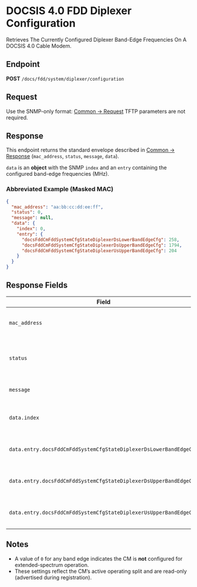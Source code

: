 # DOCSIS 4.0 FDD Diplexer Configuration

Retrieves The Currently Configured Diplexer Band-Edge Frequencies On A DOCSIS 4.0 Cable Modem.

## Endpoint

**POST** `/docs/fdd/system/diplexer/configuration`

## Request

Use the SNMP-only format: [Common → Request](../../../common/request.md)
TFTP parameters are not required.

## Response

This endpoint returns the standard envelope described in [Common → Response](../../../common/response.md) (`mac_address`, `status`, `message`, `data`).

`data` is an **object** with the SNMP `index` and an `entry` containing the configured band-edge frequencies (MHz).

### Abbreviated Example (Masked MAC)

```json
{
  "mac_address": "aa:bb:cc:dd:ee:ff",
  "status": 0,
  "message": null,
  "data": {
    "index": 0,
    "entry": {
      "docsFddCmFddSystemCfgStateDiplexerDsLowerBandEdgeCfg": 258,
      "docsFddCmFddSystemCfgStateDiplexerDsUpperBandEdgeCfg": 1794,
      "docsFddCmFddSystemCfgStateDiplexerUsUpperBandEdgeCfg": 204
    }
  }
}
```

## Response Fields

| Field                                                             | Type       | Units | Description                                           |
| ----------------------------------------------------------------- | ---------- | ----- | ----------------------------------------------------- |
| `mac_address`                                                     | string     | —     | MAC address of the queried device.                    |
| `status`                                                          | int        | —     | Operation status (`0` = success; non-zero = failure). |
| `message`                                                         | string     | —     | Optional result message.                              |
| `data.index`                                                      | int        | —     | SNMP table index for the configuration row.           |
| `data.entry.docsFddCmFddSystemCfgStateDiplexerDsLowerBandEdgeCfg` | Unsigned32 | MHz   | Downstream **lower** band edge (TLV 5.79).            |
| `data.entry.docsFddCmFddSystemCfgStateDiplexerDsUpperBandEdgeCfg` | Unsigned32 | MHz   | Downstream **upper** band edge (TLV 5.80).            |
| `data.entry.docsFddCmFddSystemCfgStateDiplexerUsUpperBandEdgeCfg` | Unsigned32 | MHz   | Upstream **upper** band edge (TLV 5.81).              |

## Notes

* A value of `0` for any band edge indicates the CM is **not** configured for extended-spectrum operation.
* These settings reflect the CM’s active operating split and are read-only (advertised during registration).
